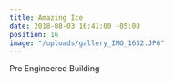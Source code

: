 ```yaml
---
title: Amazing Ice
date: 2018-08-03 16:41:00 -05:00
position: 16
image: "/uploads/gallery_IMG_1632.JPG"
---
```


Pre Engineered Building
